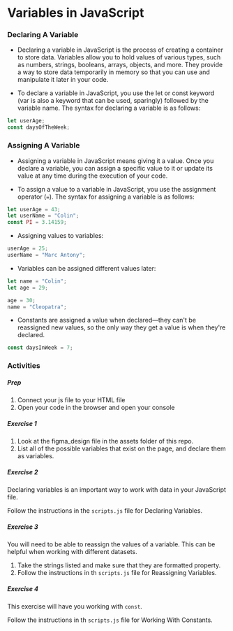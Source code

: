 # Variables in JavaScript

### Declaring A Variable

- Declaring a variable in JavaScript is the process of creating a container to store data. Variables allow you to hold values of various types, such as numbers, strings, booleans, arrays, objects, and more. They provide a way to store data temporarily in memory so that you can use and manipulate it later in your code.

- To declare a variable in JavaScript, you use the let or const keyword (var is also a keyword that can be used, sparingly) followed by the variable name. The syntax for declaring a variable is as follows:

```javascript
let userAge;
const daysOfTheWeek;
```

### Assigning A Variable

- Assigning a variable in JavaScript means giving it a value. Once you declare a variable, you can assign a specific value to it or update its value at any time during the execution of your code.

- To assign a value to a variable in JavaScript, you use the assignment operator (`=`). The syntax for assigning a variable is as follows:

```javascript
let userAge = 43;
let userName = "Colin";
const PI = 3.14159;
```

- Assigning values to variables:

```javascript
userAge = 25;
userName = "Marc Antony";
```

- Variables can be assigned different values later:

```javascript
let name = "Colin";
let age = 29;

age = 30;
name = "Cleopatra";
```

- Constants are assigned a value when declared—they can't be reassigned new values, so the only way they get a value is when they're declared.

```javascript
const daysInWeek = 7;
```

### Activities

##### Prep

1. Connect your js file to your HTML file
2. Open your code in the browser and open your console

##### Exercise 1

1. Look at the figma_design file in the assets folder of this repo.
2. List all of the possible variables that exist on the page, and declare them as variables.

##### Exercise 2

Declaring variables is an important way to work with data in your JavaScript file.

Follow the instructions in the `scripts.js` file for Declaring Variables.

##### Exercise 3

You will need to be able to reassign the values of a variable. This can be helpful when working with different datasets.

1. Take the strings listed and make sure that they are formatted property.
2. Follow the instructions in th `scripts.js` file for Reassigning Variables.

##### Exercise 4

This exercise will have you working with `const`.

Follow the instructions in th `scripts.js` file for Working With Constants.
